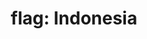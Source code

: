 ---
layout: smileys&emotion
title: "flag: Indonesia"
emoji: flag_indonesia
permalink: 🇮🇩.html
image: assets/img/3moji/flag_indonesia.png
---